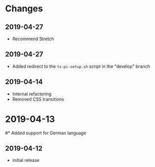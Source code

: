 # Changes

## 2019-04-27
* Recommend Stretch

## 2019-04-27
* Added redirect to the ``tx-pi-setup.sh`` script in the "develop" branch

## 2019-04-14
* Internal refactoring
* Removed CSS transitions

# 2019-04-13
#* Added support for German language

## 2019-04-12
* Initial release

